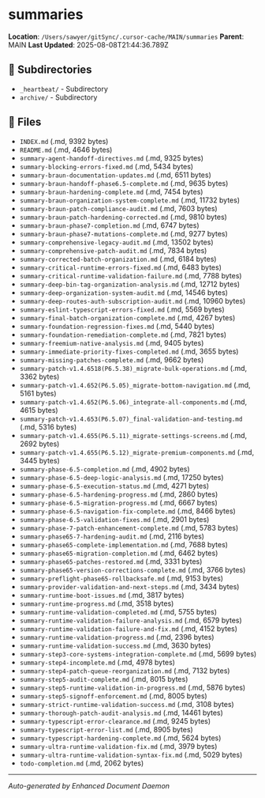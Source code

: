 # summaries

**Location**: `/Users/sawyer/gitSync/.cursor-cache/MAIN/summaries`
**Parent**: MAIN
**Last Updated**: 2025-08-08T21:44:36.789Z

## 📁 Subdirectories

- `_heartbeat/` - Subdirectory
- `archive/` - Subdirectory

## 📄 Files

- `INDEX.md` (.md, 9392 bytes)
- `README.md` (.md, 4646 bytes)
- `summary-agent-handoff-directives.md` (.md, 9325 bytes)
- `summary-blocking-errors-fixed.md` (.md, 5434 bytes)
- `summary-braun-documentation-updates.md` (.md, 6511 bytes)
- `summary-braun-handoff-phase6.5-complete.md` (.md, 9635 bytes)
- `summary-braun-hardening-complete.md` (.md, 7454 bytes)
- `summary-braun-organization-system-complete.md` (.md, 11732 bytes)
- `summary-braun-patch-compliance-audit.md` (.md, 7603 bytes)
- `summary-braun-patch-hardening-corrected.md` (.md, 9810 bytes)
- `summary-braun-phase7-completion.md` (.md, 6747 bytes)
- `summary-braun-phase7-mutations-complete.md` (.md, 9277 bytes)
- `summary-comprehensive-legacy-audit.md` (.md, 13502 bytes)
- `summary-comprehensive-patch-audit.md` (.md, 7834 bytes)
- `summary-corrected-batch-organization.md` (.md, 6184 bytes)
- `summary-critical-runtime-errors-fixed.md` (.md, 6483 bytes)
- `summary-critical-runtime-validation-failure.md` (.md, 7788 bytes)
- `summary-deep-bin-tag-organization-analysis.md` (.md, 12712 bytes)
- `summary-deep-organization-system-audit.md` (.md, 14546 bytes)
- `summary-deep-routes-auth-subscription-audit.md` (.md, 10960 bytes)
- `summary-eslint-typescript-errors-fixed.md` (.md, 5569 bytes)
- `summary-final-batch-organization-complete.md` (.md, 4267 bytes)
- `summary-foundation-regression-fixes.md` (.md, 5440 bytes)
- `summary-foundation-remediation-complete.md` (.md, 7821 bytes)
- `summary-freemium-native-analysis.md` (.md, 9405 bytes)
- `summary-immediate-priority-fixes-completed.md` (.md, 3655 bytes)
- `summary-missing-patches-complete.md` (.md, 9662 bytes)
- `summary-patch-v1.4.6518(P6.5.38)_migrate-bulk-operations.md` (.md, 3362 bytes)
- `summary-patch-v1.4.652(P6.5.05)_migrate-bottom-navigation.md` (.md, 5161 bytes)
- `summary-patch-v1.4.652(P6.5.06)_integrate-all-components.md` (.md, 4615 bytes)
- `summary-patch-v1.4.653(P6.5.07)_final-validation-and-testing.md` (.md, 5316 bytes)
- `summary-patch-v1.4.655(P6.5.11)_migrate-settings-screens.md` (.md, 2692 bytes)
- `summary-patch-v1.4.655(P6.5.12)_migrate-premium-components.md` (.md, 3445 bytes)
- `summary-phase-6.5-completion.md` (.md, 4902 bytes)
- `summary-phase-6.5-deep-logic-analysis.md` (.md, 17250 bytes)
- `summary-phase-6.5-execution-status.md` (.md, 4271 bytes)
- `summary-phase-6.5-hardening-progress.md` (.md, 2860 bytes)
- `summary-phase-6.5-migration-progress.md` (.md, 6667 bytes)
- `summary-phase-6.5-navigation-fix-complete.md` (.md, 8466 bytes)
- `summary-phase-6.5-validation-fixes.md` (.md, 2901 bytes)
- `summary-phase-7-patch-enhancement-complete.md` (.md, 5783 bytes)
- `summary-phase65-7-hardening-audit.md` (.md, 2116 bytes)
- `summary-phase65-complete-implementation.md` (.md, 7688 bytes)
- `summary-phase65-migration-completion.md` (.md, 6462 bytes)
- `summary-phase65-patches-restored.md` (.md, 3331 bytes)
- `summary-phase65-version-corrections-complete.md` (.md, 3766 bytes)
- `summary-preflight-phase65-rollbacksafe.md` (.md, 9153 bytes)
- `summary-provider-validation-and-next-steps.md` (.md, 3434 bytes)
- `summary-runtime-boot-issues.md` (.md, 3817 bytes)
- `summary-runtime-progress.md` (.md, 3518 bytes)
- `summary-runtime-validation-completed.md` (.md, 5755 bytes)
- `summary-runtime-validation-failure-analysis.md` (.md, 6579 bytes)
- `summary-runtime-validation-failure-and-fix.md` (.md, 4152 bytes)
- `summary-runtime-validation-progress.md` (.md, 2396 bytes)
- `summary-runtime-validation-success.md` (.md, 3630 bytes)
- `summary-step3-core-systems-integration-complete.md` (.md, 5699 bytes)
- `summary-step4-incomplete.md` (.md, 4978 bytes)
- `summary-step4-patch-queue-reorganization.md` (.md, 7132 bytes)
- `summary-step5-audit-complete.md` (.md, 8015 bytes)
- `summary-step5-runtime-validation-in-progress.md` (.md, 5876 bytes)
- `summary-step5-signoff-enforcement.md` (.md, 8005 bytes)
- `summary-strict-runtime-validation-success.md` (.md, 3108 bytes)
- `summary-thorough-patch-audit-analysis.md` (.md, 14461 bytes)
- `summary-typescript-error-clearance.md` (.md, 9245 bytes)
- `summary-typescript-error-list.md` (.md, 8905 bytes)
- `summary-typescript-hardening-complete.md` (.md, 5624 bytes)
- `summary-ultra-runtime-validation-fix.md` (.md, 3979 bytes)
- `summary-ultra-runtime-validation-syntax-fix.md` (.md, 5029 bytes)
- `todo-completion.md` (.md, 2062 bytes)

---

*Auto-generated by Enhanced Document Daemon*
